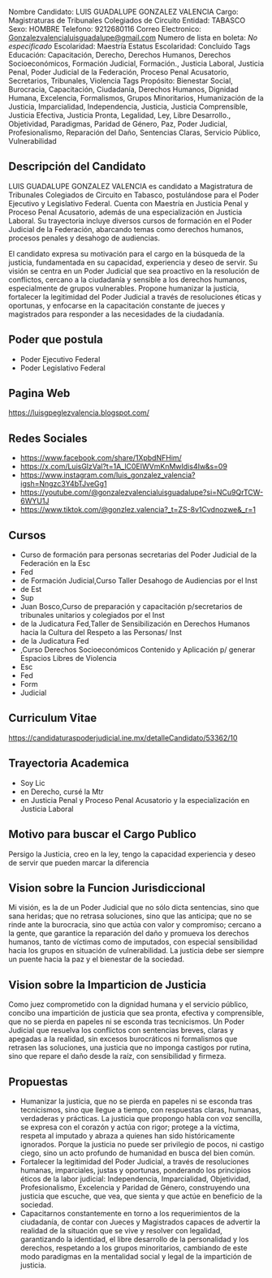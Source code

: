 Nombre Candidato: LUIS GUADALUPE GONZALEZ VALENCIA
Cargo: Magistraturas de Tribunales Colegiados de Circuito
Entidad: TABASCO
Sexo: HOMBRE
Telefono: 9212680116
Correo Electronico: Gonzalezvalencialuisguadalupe@gmail.com
Numero de lista en boleta: *No especificado*
Escolaridad: Maestría
Estatus Escolaridad: Concluido
Tags Educación: Capacitación, Derecho, Derechos Humanos, Derechos Socioeconómicos, Formación Judicial, Formación., Justicia Laboral, Justicia Penal, Poder Judicial de la Federación, Proceso Penal Acusatorio, Secretarios, Tribunales, Violencia
Tags Propósito: Bienestar Social, Burocracia, Capacitación, Ciudadanía, Derechos Humanos, Dignidad Humana, Excelencia, Formalismos, Grupos Minoritarios, Humanización de la Justicia, Imparcialidad, Independencia, Justicia, Justicia Comprensible, Justicia Efectiva, Justicia Pronta, Legalidad, Ley, Libre Desarrollo., Objetividad, Paradigmas, Paridad de Género, Paz, Poder Judicial, Profesionalismo, Reparación del Daño, Sentencias Claras, Servicio Público, Vulnerabilidad


## Descripción del Candidato 

LUIS GUADALUPE GONZALEZ VALENCIA es candidato a Magistratura de Tribunales Colegiados de Circuito en Tabasco, postulándose para el Poder Ejecutivo y Legislativo Federal. Cuenta con Maestría en Justicia Penal y Proceso Penal Acusatorio, además de una especialización en Justicia Laboral. Su trayectoria incluye diversos cursos de formación en el Poder Judicial de la Federación, abarcando temas como derechos humanos, procesos penales y desahogo de audiencias.

El candidato expresa su motivación para el cargo en la búsqueda de la justicia, fundamentada en su capacidad, experiencia y deseo de servir.  Su visión se centra en un Poder Judicial que sea proactivo en la resolución de conflictos, cercano a la ciudadanía y sensible a los derechos humanos, especialmente de grupos vulnerables. Propone humanizar la justicia, fortalecer la legitimidad del Poder Judicial a través de resoluciones éticas y oportunas, y enfocarse en la capacitación constante de jueces y magistrados para responder a las necesidades de la ciudadanía.


## Poder que postula

- Poder Ejecutivo Federal
- Poder Legislativo Federal


## Pagina Web

https://luisgpeglezvalencia.blogspot.com/


## Redes Sociales

- https://www.facebook.com/share/1XpbdNFHim/
- https://x.com/LuisGlzVal?t=1A_lC0EIWVmKnMwIdis4Iw&s=09
- https://www.instagram.com/luis_gonzalez_valencia?igsh=Nngzc3Y4bTJveGg1
- https://youtube.com/@gonzalezvalencialuisguadalupe?si=NCu9QrTCW-6WYU1J
- https://www.tiktok.com/@gonzlez.valencia?_t=ZS-8v1Cvdnozwe&_r=1


## Cursos

- Curso de formación para personas secretarias del Poder Judicial de la Federación en la Esc
- Fed
- de Formación Judicial,Curso Taller Desahogo de Audiencias por el Inst
- de Est
- Sup
- Juan Bosco,Curso de preparación y capacitación p/secretarios de tribunales unitarios y colegiados por el Inst
- de la Judicatura Fed,Taller de Sensibilización en Derechos Humanos hacia la Cultura del Respeto a las Personas/ Inst
- de la Judicatura Fed
- ,Curso Derechos Socioeconómicos Contenido y Aplicación p/ generar Espacios Libres de Violencia
- Esc
- Fed
- Form
- Judicial


## Curriculum Vitae

https://candidaturaspoderjudicial.ine.mx/detalleCandidato/53362/10


## Trayectoria Academica

- Soy Lic
- en Derecho, cursé la Mtr
- en Justicia Penal y Proceso Penal Acusatorio y la especialización en Justicia Laboral


## Motivo para buscar el Cargo Publico

Persigo la Justicia, creo en la ley, tengo la capacidad experiencia y deseo de servir que pueden marcar la diferencia


## Vision sobre la Funcion Jurisdiccional

Mi visión, es la de un Poder Judicial que no sólo dicta sentencias, sino que sana heridas; que no retrasa soluciones, sino que las anticipa; que no se rinde ante la burocracia, sino que actúa con valor y compromiso; cercano a la gente, que garantice la reparación del daño y promueva los derechos humanos, tanto de víctimas como de imputados, con especial sensibilidad hacia los grupos en situación de vulnerabilidad. La justicia debe ser siempre un puente hacia la paz y el bienestar de la sociedad.


## Vision sobre la Imparticion de Justicia

Como juez comprometido con la dignidad humana y el servicio público, concibo una impartición de justicia que sea pronta, efectiva y comprensible, que no se pierda en papeles ni se esconda tras tecnicismos. Un Poder Judicial que resuelva los conflictos con sentencias breves, claras y apegadas a la realidad, sin excesos burocráticos ni formalismos que retrasen las soluciones, una justicia que no imponga castigos por rutina, sino que repare el daño desde la raíz, con sensibilidad y firmeza.


## Propuestas

- Humanizar la justicia, que no se pierda en papeles ni se esconda tras tecnicismos, sino que llegue a tiempo, con respuestas claras, humanas, verdaderas y prácticas. La justicia que propongo habla con voz sencilla, se expresa con el corazón y actúa con rigor; protege a la víctima, respeta al imputado y abraza a quienes han sido históricamente ignorados. Porque la justicia no puede ser privilegio de pocos, ni castigo ciego, sino un acto profundo de humanidad en busca del bien común.
- Fortalecer la legitimidad del Poder Judicial, a través de resoluciones humanas, imparciales, justas y oportunas, ponderando los principios éticos de la labor judicial: Independencia, Imparcialidad, Objetividad, Profesionalismo, Excelencia y Paridad de Género, construyendo una justicia que escuche, que vea, que sienta y que actúe en beneficio de la sociedad.
- Capacitarnos constantemente en torno a los requerimientos de la ciudadanía, de contar con Jueces y Magistrados capaces de advertir la realidad de la situación que se vive y resolver con legalidad, garantizando la identidad, el libre desarrollo de la personalidad y los derechos, respetando a los grupos minoritarios, cambiando de este modo paradigmas en la mentalidad social y legal de la impartición de justicia.

